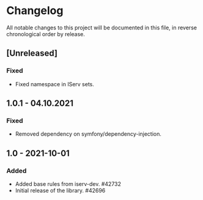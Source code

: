 # Changelog

All notable changes to this project will be documented in this file, in reverse chronological order by release.

## [Unreleased]

### Fixed

- Fixed namespace in IServ sets.

## 1.0.1 - 04.10.2021

### Fixed

- Removed dependency on symfony/dependency-injection.

## 1.0 - 2021-10-01

### Added

- Added base rules from iserv-dev. #42732
- Initial release of the library. #42696

